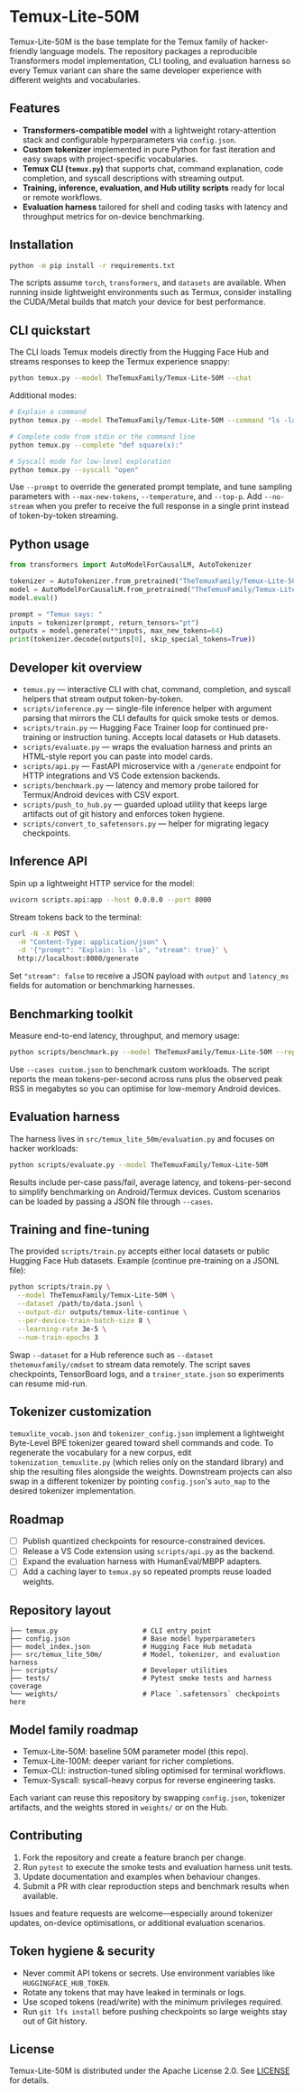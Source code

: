 # Temux-Lite-50M

Temux-Lite-50M is the base template for the Temux family of hacker-friendly
language models. The repository packages a reproducible Transformers model
implementation, CLI tooling, and evaluation harness so every Temux variant can
share the same developer experience with different weights and vocabularies.

## Features
- **Transformers-compatible model** with a lightweight rotary-attention stack
  and configurable hyperparameters via `config.json`.
- **Custom tokenizer** implemented in pure Python for fast iteration and easy
  swaps with project-specific vocabularies.
- **Temux CLI (`temux.py`)** that supports chat, command explanation, code
  completion, and syscall descriptions with streaming output.
- **Training, inference, evaluation, and Hub utility scripts** ready for local
  or remote workflows.
- **Evaluation harness** tailored for shell and coding tasks with latency and
  throughput metrics for on-device benchmarking.

## Installation
```bash
python -m pip install -r requirements.txt
```

The scripts assume `torch`, `transformers`, and `datasets` are available. When
running inside lightweight environments such as Termux, consider installing the
CUDA/Metal builds that match your device for best performance.

## CLI quickstart
The CLI loads Temux models directly from the Hugging Face Hub and streams
responses to keep the Termux experience snappy:

```bash
python temux.py --model TheTemuxFamily/Temux-Lite-50M --chat
```

Additional modes:

```bash
# Explain a command
python temux.py --model TheTemuxFamily/Temux-Lite-50M --command "ls -la"

# Complete code from stdin or the command line
python temux.py --complete "def square(x):"

# Syscall mode for low-level exploration
python temux.py --syscall "open"
```

Use `--prompt` to override the generated prompt template, and tune sampling
parameters with `--max-new-tokens`, `--temperature`, and `--top-p`. Add
`--no-stream` when you prefer to receive the full response in a single print
instead of token-by-token streaming.

## Python usage
```python
from transformers import AutoModelForCausalLM, AutoTokenizer

tokenizer = AutoTokenizer.from_pretrained("TheTemuxFamily/Temux-Lite-50M", trust_remote_code=True)
model = AutoModelForCausalLM.from_pretrained("TheTemuxFamily/Temux-Lite-50M", trust_remote_code=True)
model.eval()

prompt = "Temux says: "
inputs = tokenizer(prompt, return_tensors="pt")
outputs = model.generate(**inputs, max_new_tokens=64)
print(tokenizer.decode(outputs[0], skip_special_tokens=True))
```

## Developer kit overview
- `temux.py` — interactive CLI with chat, command, completion, and syscall
  helpers that stream output token-by-token.
- `scripts/inference.py` — single-file inference helper with argument parsing
  that mirrors the CLI defaults for quick smoke tests or demos.
- `scripts/train.py` — Hugging Face Trainer loop for continued pre-training or
  instruction tuning. Accepts local datasets or Hub datasets.
- `scripts/evaluate.py` — wraps the evaluation harness and prints an HTML-style
  report you can paste into model cards.
- `scripts/api.py` — FastAPI microservice with a `/generate` endpoint for HTTP
  integrations and VS Code extension backends.
- `scripts/benchmark.py` — latency and memory probe tailored for
  Termux/Android devices with CSV export.
- `scripts/push_to_hub.py` — guarded upload utility that keeps large artifacts
  out of git history and enforces token hygiene.
- `scripts/convert_to_safetensors.py` — helper for migrating legacy
  checkpoints.

## Inference API
Spin up a lightweight HTTP service for the model:

```bash
uvicorn scripts.api:app --host 0.0.0.0 --port 8000
```

Stream tokens back to the terminal:

```bash
curl -N -X POST \
  -H "Content-Type: application/json" \
  -d '{"prompt": "Explain: ls -la", "stream": true}' \
  http://localhost:8000/generate
```

Set `"stream": false` to receive a JSON payload with `output` and `latency_ms`
fields for automation or benchmarking harnesses.

## Benchmarking toolkit
Measure end-to-end latency, throughput, and memory usage:

```bash
python scripts/benchmark.py --model TheTemuxFamily/Temux-Lite-50M --repetitions 5
```

Use `--cases custom.json` to benchmark custom workloads. The script reports the
mean tokens-per-second across runs plus the observed peak RSS in megabytes so
you can optimise for low-memory Android devices.

## Evaluation harness
The harness lives in `src/temux_lite_50m/evaluation.py` and focuses on hacker
workloads:

```bash
python scripts/evaluate.py --model TheTemuxFamily/Temux-Lite-50M
```

Results include per-case pass/fail, average latency, and tokens-per-second to
simplify benchmarking on Android/Termux devices. Custom scenarios can be loaded
by passing a JSON file through `--cases`.

## Training and fine-tuning
The provided `scripts/train.py` accepts either local datasets or public Hugging
Face Hub datasets. Example (continue pre-training on a JSONL file):

```bash
python scripts/train.py \
  --model TheTemuxFamily/Temux-Lite-50M \
  --dataset /path/to/data.jsonl \
  --output-dir outputs/temux-lite-continue \
  --per-device-train-batch-size 8 \
  --learning-rate 3e-5 \
  --num-train-epochs 3
```

Swap `--dataset` for a Hub reference such as `--dataset thetemuxfamily/cmdset`
to stream data remotely. The script saves checkpoints, TensorBoard logs, and a
`trainer_state.json` so experiments can resume mid-run.

## Tokenizer customization
`temuxlite_vocab.json` and `tokenizer_config.json` implement a lightweight
Byte-Level BPE tokenizer geared toward shell commands and code. To regenerate
the vocabulary for a new corpus, edit `tokenization_temuxlite.py` (which relies
only on the standard library) and ship the resulting files alongside the
weights. Downstream projects can also swap in a different tokenizer by pointing
`config.json`'s `auto_map` to the desired tokenizer implementation.

## Roadmap
- [ ] Publish quantized checkpoints for resource-constrained devices.
- [ ] Release a VS Code extension using `scripts/api.py` as the backend.
- [ ] Expand the evaluation harness with HumanEval/MBPP adapters.
- [ ] Add a caching layer to `temux.py` so repeated prompts reuse loaded weights.

## Repository layout
```
├── temux.py                     # CLI entry point
├── config.json                  # Base model hyperparameters
├── model_index.json             # Hugging Face Hub metadata
├── src/temux_lite_50m/          # Model, tokenizer, and evaluation harness
├── scripts/                     # Developer utilities
├── tests/                       # Pytest smoke tests and harness coverage
└── weights/                     # Place `.safetensors` checkpoints here
```

## Model family roadmap
- Temux-Lite-50M: baseline 50M parameter model (this repo).
- Temux-Lite-100M: deeper variant for richer completions.
- Temux-CLI: instruction-tuned sibling optimised for terminal workflows.
- Temux-Syscall: syscall-heavy corpus for reverse engineering tasks.

Each variant can reuse this repository by swapping `config.json`, tokenizer
artifacts, and the weights stored in `weights/` or on the Hub.

## Contributing
1. Fork the repository and create a feature branch per change.
2. Run `pytest` to execute the smoke tests and evaluation harness unit tests.
3. Update documentation and examples when behaviour changes.
4. Submit a PR with clear reproduction steps and benchmark results when
   available.

Issues and feature requests are welcome—especially around tokenizer updates,
on-device optimisations, or additional evaluation scenarios.

## Token hygiene & security
- Never commit API tokens or secrets. Use environment variables like
  `HUGGINGFACE_HUB_TOKEN`.
- Rotate any tokens that may have leaked in terminals or logs.
- Use scoped tokens (read/write) with the minimum privileges required.
- Run `git lfs install` before pushing checkpoints so large weights stay out of
  Git history.

## License
Temux-Lite-50M is distributed under the Apache License 2.0. See
[LICENSE](LICENSE) for details.
